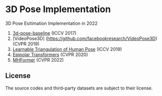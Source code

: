 # 3D Pose Implementation

3D Pose Esitimation Implementation in 2022 

1. [3d-pose-baseline](https://github.com/weigq/3d_pose_baseline_pytorch) (ICCV 2017) 
2. [VideoPose3D] (https://github.com/facebookresearch/VideoPose3D) (CVPR 2019) 
3. [Learnable Triangulation of Human Pose](https://github.com/karfly/learnable-triangulation-pytorch) (ICCV 2019) 
4. [Epipolar Transformers](https://github.com/yihui-he/epipolar-transformers) (CVPR 2020) 
5. [MHFormer](https://github.com/Vegetebird/MHFormer) (CVPR 2022) 


## License
The source codes and third-party datasets are subject to their license.
